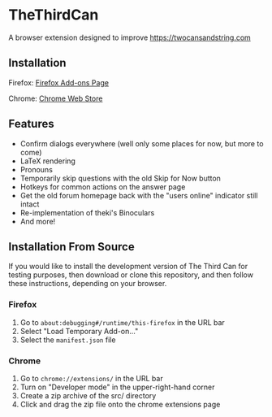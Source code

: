 # TheThirdCan
A browser extension designed to improve https://twocansandstring.com

## Installation
Firefox: [Firefox Add-ons Page](https://addons.mozilla.org/en-US/firefox/addon/the-third-can/)

Chrome: [Chrome Web Store](https://chrome.google.com/webstore/detail/the-third-can/leimkcdimeemfabpjbjhiccaolpdbjng)

## Features
- Confirm dialogs everywhere (well only some places for now, but more to come)
- LaTeX rendering
- Pronouns
- Temporarily skip questions with the old Skip for Now button
- Hotkeys for common actions on the answer page
- Get the old forum homepage back with the "users online" indicator still intact
- Re-implementation of theki's Binoculars
- And more!

## Installation From Source
If you would like to install the development version of The Third Can for testing purposes, then download or clone this repository, and then follow these instructions, depending on your browser.

### Firefox
1. Go to `about:debugging#/runtime/this-firefox` in the URL bar
2. Select "Load Temporary Add-on..."
3. Select the `manifest.json` file
### Chrome
1. Go to `chrome://extensions/` in the URL bar
2. Turn on "Developer mode" in the upper-right-hand corner
3. Create a zip archive of the src/ directory
4. Click and drag the zip file onto the chrome extensions page
